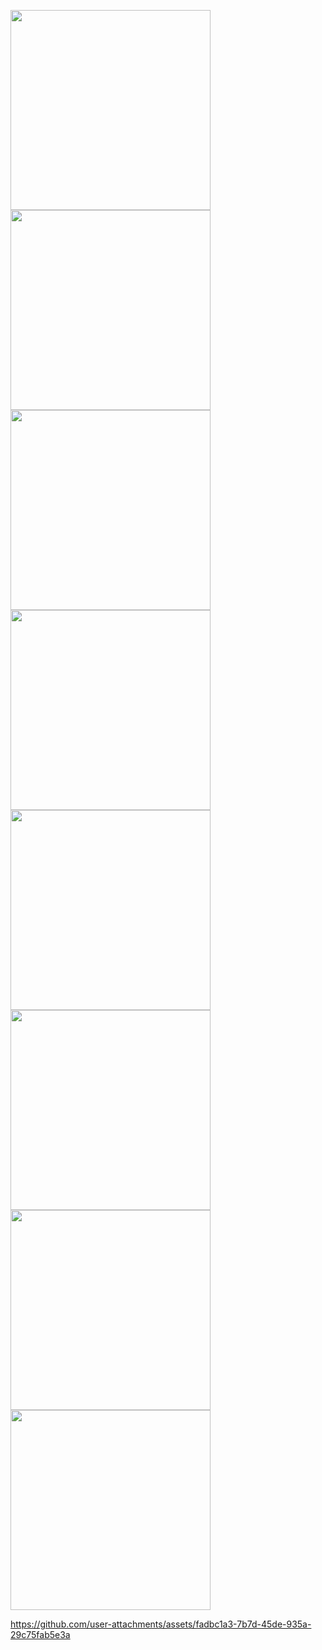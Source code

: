 <p>
  <img src = "https://github.com/user-attachments/assets/685785a6-5715-4731-971c-75226f9d37f4"  width = "320" />
  <img src = "https://github.com/user-attachments/assets/1fff1a57-6663-400b-828e-43b27eab42fe"  width = "320" />
  <img src = "https://github.com/user-attachments/assets/bf8b9d31-f448-49b2-a39a-64b42caf5d16"  width = "320" />
  <img src = "https://github.com/user-attachments/assets/1de3be2e-ffa3-4403-a669-433fb6b11a85"  width = "320" />
  <img src = "https://github.com/user-attachments/assets/0ac267f4-6f1f-462f-8b16-d71b055a8fd6"  width = "320" />
  <img src = "https://github.com/user-attachments/assets/4140192a-899b-4400-b4b0-20ad66299a01"  width = "320" />
  <img src = "https://github.com/user-attachments/assets/39a3d233-3ebd-4c82-a7a3-2c48dce03eb9"  width = "320" />
  <img src = "https://github.com/user-attachments/assets/e002529e-5a12-4ab4-8925-f1baf4a27279"  width = "320" />
</p>




https://github.com/user-attachments/assets/fadbc1a3-7b7d-45de-935a-29c75fab5e3a


